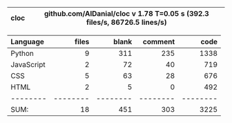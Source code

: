 cloc|github.com/AlDanial/cloc v 1.78  T=0.05 s (392.3 files/s, 86726.5 lines/s)
--- | ---

Language|files|blank|comment|code
:-------|-------:|-------:|-------:|-------:
Python|9|311|235|1338
JavaScript|2|72|40|719
CSS|5|63|28|676
HTML|2|5|0|492
--------|--------|--------|--------|--------
SUM:|18|451|303|3225

